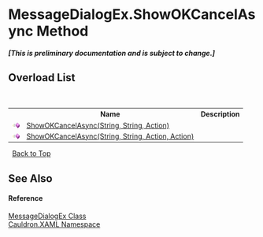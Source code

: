 # MessageDialogEx.ShowOKCancelAsync Method 
 _**\[This is preliminary documentation and is subject to change.\]**_


## Overload List
&nbsp;<table><tr><th></th><th>Name</th><th>Description</th></tr><tr><td>![Public method](media/pubmethod.gif "Public method")</td><td><a href="M_Cauldron_XAML_MessageDialogEx_ShowOKCancelAsync">ShowOKCancelAsync(String, String, Action)</a></td><td /></tr><tr><td>![Public method](media/pubmethod.gif "Public method")</td><td><a href="M_Cauldron_XAML_MessageDialogEx_ShowOKCancelAsync_1">ShowOKCancelAsync(String, String, Action, Action)</a></td><td /></tr></table>&nbsp;
<a href="#messagedialogex.showokcancelasync-method">Back to Top</a>

## See Also


#### Reference
<a href="T_Cauldron_XAML_MessageDialogEx">MessageDialogEx Class</a><br /><a href="N_Cauldron_XAML">Cauldron.XAML Namespace</a><br />